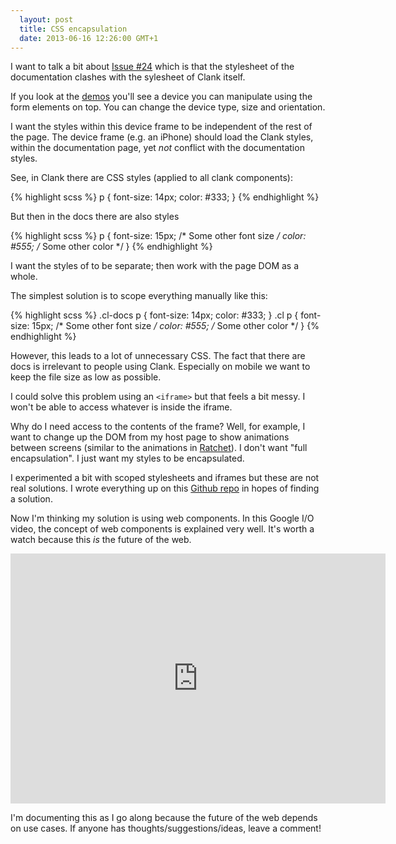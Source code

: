 ```yaml
---
  layout: post
  title: CSS encapsulation
  date: 2013-06-16 12:26:00 GMT+1
---
```


I want to talk a bit about <a href="https://github.com/Wolfr/clank/issues/24">Issue #24</a> which is that the stylesheet of the documentation clashes with the sylesheet of Clank itself.

If you look at the <a href="http://getclank.com/demos/">demos</a> you'll see a device you can manipulate using the form elements on top. You can change the device type, size and orientation.

I want the styles within this device frame to be independent of the rest of the page. The device frame (e.g. an iPhone) should load the Clank styles, within the documentation page, yet *not* conflict with the documentation styles.

See, in Clank there are CSS styles (applied to all clank components):

{% highlight scss %}
  p {
    font-size: 14px;
    color: #333;
  }
{% endhighlight %}

But then in the docs there are also styles

{% highlight scss %}
  p {
    font-size: 15px; /* Some other font size */
    color: #555; /* Some other color */
  }
{% endhighlight %}

I want the styles of to be separate; then work with the page DOM as a whole.

The simplest solution is to scope everything manually like this:

{% highlight scss %}
  .cl-docs p {
    font-size: 14px;
    color: #333;
  }
  .cl p {
    font-size: 15px; /* Some other font size */
    color: #555; /* Some other color */
  }
{% endhighlight %}

However, this leads to a lot of unnecessary CSS. The fact that there are docs is irrelevant to people using Clank. Especially on mobile we want to keep the file size as low as possible.

I could solve this problem using an `<iframe>` but that feels a bit messy. I won't be able to access whatever is inside the iframe.

Why do I need access to the contents of the frame? Well, for example, I want to change up the DOM from my host page to show animations between screens (similar to the animations in <a href="http://maker.github.io/ratchet/">Ratchet</a>). I don't want "full encapsulation". I just want my styles to be encapsulated.

I experimented a bit with scoped stylesheets and iframes but these are not real solutions. I wrote everything up on this <a href="https://github.com/Wolfr/css-encapsulation-today">Github repo</a> in hopes of finding a solution.

Now I'm thinking my solution is using web components. In this Google I/O video, the concept of web components is explained very well. It's worth a watch because this *is* the future of the web.

<iframe width="600" height="400" frameborder="none" src="http://www.youtube.com/embed/0g0oOOT86NY" allowfullscreen="allowfullscreen="> </iframe>

I'm documenting this as I go along because the future of the web depends on use cases. If anyone has thoughts/suggestions/ideas, leave a comment!
